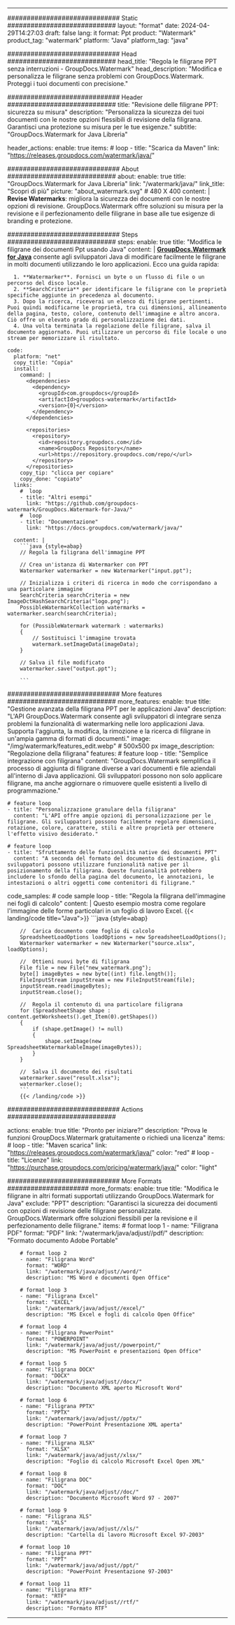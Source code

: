 
---
############################# Static ############################
layout: "format"
date:  2024-04-29T14:27:03
draft: false
lang: it
format: Ppt
product: "Watermark"
product_tag: "watermark"
platform: "Java"
platform_tag: "java"

############################# Head ############################
head_title: "Regola le filigrane PPT senza interruzioni - GroupDocs.Watermark"
head_description: "Modifica e personalizza le filigrane senza problemi con GroupDocs.Watermark. Proteggi i tuoi documenti con precisione."

############################# Header ############################
title: "Revisione delle filigrane PPT: sicurezza su misura" 
description: "Personalizza la sicurezza dei tuoi documenti con le nostre opzioni flessibili di revisione della filigrana. Garantisci una protezione su misura per le tue esigenze."
subtitle: "GroupDocs.Watermark for Java Libreria" 

header_actions:
  enable: true
  items:
    #  loop
    - title: "Scarica da Maven"
      link: "https://releases.groupdocs.com/watermark/java/"
      
############################# About ############################
about:
    enable: true
    title: "GroupDocs.Watermark for Java Libreria"
    link: "/watermark/java/"
    link_title: "Scopri di più"
    picture: "about_watermark.svg" # 480 X 400
    content: |
       **Revise Watermarks**: migliora la sicurezza dei documenti con le nostre opzioni di revisione. GroupDocs.Watermark offre soluzioni su misura per la revisione e il perfezionamento delle filigrane in base alle tue esigenze di branding e protezione.

############################# Steps ############################
steps:
    enable: true
    title: "Modifica le filigrane dei documenti Ppt usando Java"
    content: |
      **[GroupDocs.Watermark for Java](https://products.groupdocs.com/watermark/java/)** consente agli sviluppatori Java di modificare facilmente le filigrane in molti documenti utilizzando le loro applicazioni. Ecco una guida rapida:
      
      1. **Watermarker**. Fornisci un byte o un flusso di file o un percorso del disco locale.
      2. **SearchCriteria** per identificare le filigrane con le proprietà specifiche aggiunte in precedenza al documento.
      3. Dopo la ricerca, riceverai un elenco di filigrane pertinenti. Puoi quindi modificarne le proprietà, tra cui dimensioni, allineamento della pagina, testo, colore, contenuto dell'immagine e altro ancora. Ciò offre un elevato grado di personalizzazione dei dati.
      4. Una volta terminata la regolazione delle filigrane, salva il documento aggiornato. Puoi utilizzare un percorso di file locale o uno stream per memorizzare il risultato.
   
    code:
      platform: "net"
      copy_title: "Copia"
      install:
        command: |
          <dependencies>
            <dependency>
              <groupId>com.groupdocs</groupId>
              <artifactId>groupdocs-watermark</artifactId>
              <version>{0}</version>
            </dependency>
          </dependencies>

          <repositories>
            <repository>
              <id>repository.groupdocs.com</id>
              <name>GroupDocs Repository</name>
              <url>https://repository.groupdocs.com/repo/</url>
            </repository>
          </repositories>
        copy_tip: "clicca per copiare"
        copy_done: "copiato"
      links:
        #  loop
        - title: "Altri esempi"
          link: "https://github.com/groupdocs-watermark/GroupDocs.Watermark-for-Java/"
        #  loop
        - title: "Documentazione"
          link: "https://docs.groupdocs.com/watermark/java/"
          
      content: |
        ```java {style=abap}
        // Regola la filigrana dell'immagine PPT

        // Crea un'istanza di Watermarker con PPT
        Watermarker watermarker = new Watermarker("input.ppt");
        
        // Inizializza i criteri di ricerca in modo che corrispondano a una particolare immagine
        SearchCriteria searchCriteria = new ImageDctHashSearchCriteria("logo.png");
        PossibleWatermarkCollection watermarks = watermarker.search(searchCriteria);

        for (PossibleWatermark watermark : watermarks)
        {
            // Sostituisci l'immagine trovata
            watermark.setImageData(imageData);
        }

        // Salva il file modificato
        watermarker.save("output.ppt");
        
        ```
        
############################# More features ############################
more_features:
  enable: true
  title: "Gestione avanzata della filigrana PPT per le applicazioni Java"
  description: "L'API GroupDocs.Watermark consente agli sviluppatori di integrare senza problemi la funzionalità di watermarking nelle loro applicazioni Java. Supporta l'aggiunta, la modifica, la rimozione e la ricerca di filigrane in un'ampia gamma di formati di documenti."
  image: "/img/watermark/features_edit.webp" # 500x500 px
  image_description: "Regolazione della filigrana"
  features:
    # feature loop
    - title: "Semplice integrazione con filigrana"
      content: "GroupDocs.Watermark semplifica il processo di aggiunta di filigrane diverse a vari documenti e file aziendali all'interno di Java applicazioni. Gli sviluppatori possono non solo applicare filigrane, ma anche aggiornare o rimuovere quelle esistenti a livello di programmazione."

    # feature loop
    - title: "Personalizzazione granulare della filigrana"
      content: "L'API offre ampie opzioni di personalizzazione per le filigrane. Gli sviluppatori possono facilmente regolare dimensioni, rotazione, colore, carattere, stili e altre proprietà per ottenere l'effetto visivo desiderato."

    # feature loop
    - title: "Sfruttamento delle funzionalità native dei documenti PPT"
      content: "A seconda del formato del documento di destinazione, gli sviluppatori possono utilizzare funzionalità native per il posizionamento della filigrana. Queste funzionalità potrebbero includere lo sfondo della pagina del documento, le annotazioni, le intestazioni o altri oggetti come contenitori di filigrane."
      
  code_samples:
    # code sample loop
    - title: "Regola la filigrana dell'immagine nei fogli di calcolo"
      content: |
        Questo esempio mostra come regolare l'immagine delle forme particolari in un foglio di lavoro Excel.
        {{< landing/code title="Java">}}
        ```java {style=abap}
        
        //  Carica documento come foglio di calcolo
        SpreadsheetLoadOptions loadOptions = new SpreadsheetLoadOptions();
        Watermarker watermarker = new Watermarker("source.xlsx", loadOptions);

        //  Ottieni nuovi byte di filigrana
        File file = new File("new_watermark.png");
        byte[] imageBytes = new byte[(int) file.length()];
        FileInputStream inputStream = new FileInputStream(file);
        inputStream.read(imageBytes);
        inputStream.close();

        //  Regola il contenuto di una particolare filigrana
        for (SpreadsheetShape shape : content.getWorksheets().get_Item(0).getShapes())
        {
            if (shape.getImage() != null)
            {
                shape.setImage(new SpreadsheetWatermarkableImage(imageBytes));
            }
        }

        //  Salva il documento dei risultati
        watermarker.save("result.xlsx");
        watermarker.close();
        ```
        {{< /landing/code >}}


############################# Actions ############################

actions:
  enable: true
  title: "Pronto per iniziare?"
  description: "Prova le funzioni GroupDocs.Watermark gratuitamente o richiedi una licenza"
  items:
    #  loop
    - title: "Maven scarica"
      link: "https://releases.groupdocs.com/watermark/java/"
      color: "red"
        #  loop
    - title: "Licenze"
      link: "https://purchase.groupdocs.com/pricing/watermark/java/"
      color: "light"


############################# More Formats #####################
more_formats:
    enable: true
    title: "Modifica le filigrane in altri formati supportati utilizzando GroupDocs.Watermark for Java"
    exclude: "PPT"
    description: "Garantisci la sicurezza dei documenti con opzioni di revisione delle filigrane personalizzate. GroupDocs.Watermark offre soluzioni flessibili per la revisione e il perfezionamento delle filigrane."
    items: 
        # format loop 1
        - name: "Filigrana PDF"
          format: "PDF"
          link: "/watermark/java/adjust//pdf/"
          description: "Formato documento Adobe Portable"

        # format loop 2
        - name: "Filigrana Word"
          format: "WORD"
          link: "/watermark/java/adjust//word/"
          description: "MS Word e documenti Open Office"
          
        # format loop 3
        - name: "Filigrana Excel"
          format: "EXCEL"
          link: "/watermark/java/adjust//excel/"
          description: "MS Excel e fogli di calcolo Open Office"

        # format loop 4
        - name: "Filigrana PowerPoint"
          format: "POWERPOINT"
          link: "/watermark/java/adjust//powerpoint/"
          description: "MS PowerPoint e presentazioni Open Office"

        # format loop 5
        - name: "Filigrana DOCX"
          format: "DOCX"
          link: "/watermark/java/adjust//docx/"
          description: "Documento XML aperto Microsoft Word"
          
        # format loop 6
        - name: "Filigrana PPTX"
          format: "PPTX"
          link: "/watermark/java/adjust//pptx/"
          description: "PowerPoint Presentazione XML aperta"
          
        # format loop 7
        - name: "Filigrana XLSX"
          format: "XLSX"
          link: "/watermark/java/adjust//xlsx/"
          description: "Foglio di calcolo Microsoft Excel Open XML"

        # format loop 8
        - name: "Filigrana DOC"
          format: "DOC"
          link: "/watermark/java/adjust//doc/"
          description: "Documento Microsoft Word 97 - 2007"

        # format loop 9
        - name: "Filigrana XLS"
          format: "XLS"
          link: "/watermark/java/adjust//xls/"
          description: "Cartella di lavoro Microsoft Excel 97-2003"

        # format loop 10
        - name: "Filigrana PPT"
          format: "PPT"
          link: "/watermark/java/adjust//ppt/"
          description: "PowerPoint Presentazione 97-2003"

        # format loop 11
        - name: "Filigrana RTF"
          format: "RTF"
          link: "/watermark/java/adjust//rtf/"
          description: "Formato RTF"

---